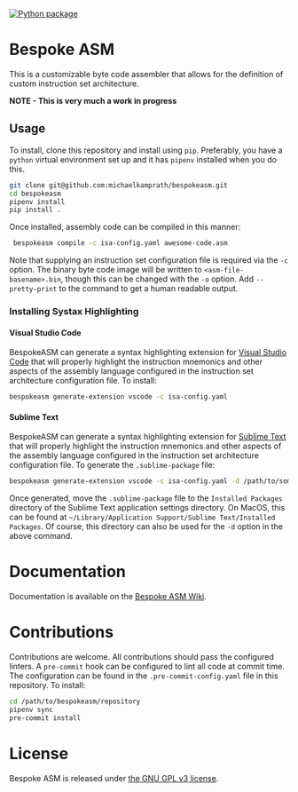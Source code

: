 [![Python package](https://github.com/michaelkamprath/bespokeasm/actions/workflows/python-package.yml/badge.svg?branch=main)](https://github.com/michaelkamprath/bespokeasm/actions/workflows/python-package.yml)

# Bespoke ASM
This is a customizable byte code assembler that allows for the definition of custom instruction set architecture.

**NOTE - This is very much a work in progress**

## Usage
To install, clone this repository and install using `pip`. Preferably, you have a `python` virtual environment set up and it has `pipenv` installed when you do this.

```sh
git clone git@github.com:michaelkamprath/bespokeasm.git
cd bespokeasm
pipenv install
pip install .
```

Once installed, assembly code can be compiled in this manner:

```sh
 bespokeasm compile -c isa-config.yaml awesome-code.asm
```

Note that supplying an instruction set configuration file is required via the `-c` option. The binary byte code image will be written to `<asm-file-basename>.bin`, though this can be changed with the `-o` option. Add `--pretty-print` to the command to get a human readable output.

### Installing Systax Highlighting
#### Visual Studio Code
BespokeASM can generate a syntax highlighting extension for [Visual Studio Code](https://code.visualstudio.com) that will properly highlight the instruction mnemonics and other aspects of the assembly language configured in the instruction set architecture configuration file. To install:
```sh
bespokeasm generate-extension vscode -c isa-config.yaml
```
#### Sublime Text
BespokeASM can generate a syntax highlighting extension for [Sublime Text](https://www.sublimetext.com) that will properly highlight the instruction mnemonics and other aspects of the assembly language configured in the instruction set architecture configuration file. To generate the `.sublime-package` file:
```sh
bespokeasm generate-extension vscode -c isa-config.yaml -d /path/to/some/directory
```
Once generated, move the `.sublime-package` file to the `Installed Packages` directory of the Sublime Text application settings directory. On MacOS, this can be found at `~/Library/Application Support/Sublime Text/Installed Packages`. Of course, this directory can also be used for the `-d` option in the above command.

# Documentation
Documentation is available on the [Bespoke ASM Wiki](https://github.com/michaelkamprath/bespokeasm/wiki).

# Contributions
Contributions are welcome. All contributions should pass the configured linters. A `pre-commit` hook can be configured to lint all code at commit time. The configuration can be found in the `.pre-commit-config.yaml` file in this repository. To install:

```sh
cd /path/to/bespokeasm/repository
pipenv sync
pre-commit install
```

# License
Bespoke ASM is released under [the GNU GPL v3 license](./LICENSE).
